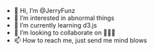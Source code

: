 - 👋 Hi, I’m @JerryFunz
- 👀 I’m interested in abnormal things
- 🌱 I’m currently learning d3.js
- 💞️ I’m looking to collaborate on 💞️💞️💞️
- 📫 How to reach me, just send me mind blows

<!---
JerryFunz/JerryFunz is a ✨ special ✨ repository because its `README.md` (this file) appears on your GitHub profile.
You can click the Preview link to take a look at your changes.
--->
